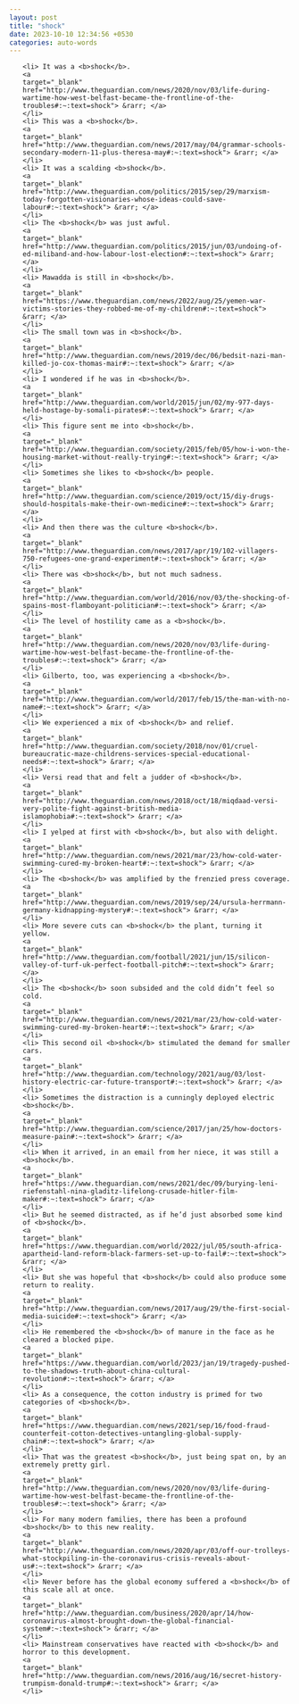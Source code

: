 ```yaml
---
layout: post
title: "shock"
date: 2023-10-10 12:34:56 +0530
categories: auto-words
---
```

<ol>

    <li> It was a <b>shock</b>.
    <a 
    target="_blank" 
    href="http://www.theguardian.com/news/2020/nov/03/life-during-wartime-how-west-belfast-became-the-frontline-of-the-troubles#:~:text=shock"> &rarr; </a>
    </li>
    <li> This was a <b>shock</b>.
    <a 
    target="_blank" 
    href="http://www.theguardian.com/news/2017/may/04/grammar-schools-secondary-modern-11-plus-theresa-may#:~:text=shock"> &rarr; </a>
    </li>
    <li> It was a scalding <b>shock</b>.
    <a 
    target="_blank" 
    href="http://www.theguardian.com/politics/2015/sep/29/marxism-today-forgotten-visionaries-whose-ideas-could-save-labour#:~:text=shock"> &rarr; </a>
    </li>
    <li> The <b>shock</b> was just awful.
    <a 
    target="_blank" 
    href="http://www.theguardian.com/politics/2015/jun/03/undoing-of-ed-miliband-and-how-labour-lost-election#:~:text=shock"> &rarr; </a>
    </li>
    <li> Mawadda is still in <b>shock</b>.
    <a 
    target="_blank" 
    href="https://www.theguardian.com/news/2022/aug/25/yemen-war-victims-stories-they-robbed-me-of-my-children#:~:text=shock"> &rarr; </a>
    </li>
    <li> The small town was in <b>shock</b>.
    <a 
    target="_blank" 
    href="http://www.theguardian.com/news/2019/dec/06/bedsit-nazi-man-killed-jo-cox-thomas-mair#:~:text=shock"> &rarr; </a>
    </li>
    <li> I wondered if he was in <b>shock</b>.
    <a 
    target="_blank" 
    href="http://www.theguardian.com/world/2015/jun/02/my-977-days-held-hostage-by-somali-pirates#:~:text=shock"> &rarr; </a>
    </li>
    <li> This figure sent me into <b>shock</b>.
    <a 
    target="_blank" 
    href="http://www.theguardian.com/society/2015/feb/05/how-i-won-the-housing-market-without-really-trying#:~:text=shock"> &rarr; </a>
    </li>
    <li> Sometimes she likes to <b>shock</b> people.
    <a 
    target="_blank" 
    href="http://www.theguardian.com/science/2019/oct/15/diy-drugs-should-hospitals-make-their-own-medicine#:~:text=shock"> &rarr; </a>
    </li>
    <li> And then there was the culture <b>shock</b>.
    <a 
    target="_blank" 
    href="http://www.theguardian.com/news/2017/apr/19/102-villagers-750-refugees-one-grand-experiment#:~:text=shock"> &rarr; </a>
    </li>
    <li> There was <b>shock</b>, but not much sadness.
    <a 
    target="_blank" 
    href="http://www.theguardian.com/world/2016/nov/03/the-shocking-of-spains-most-flamboyant-politician#:~:text=shock"> &rarr; </a>
    </li>
    <li> The level of hostility came as a <b>shock</b>.
    <a 
    target="_blank" 
    href="http://www.theguardian.com/news/2020/nov/03/life-during-wartime-how-west-belfast-became-the-frontline-of-the-troubles#:~:text=shock"> &rarr; </a>
    </li>
    <li> Gilberto, too, was experiencing a <b>shock</b>.
    <a 
    target="_blank" 
    href="http://www.theguardian.com/world/2017/feb/15/the-man-with-no-name#:~:text=shock"> &rarr; </a>
    </li>
    <li> We experienced a mix of <b>shock</b> and relief.
    <a 
    target="_blank" 
    href="http://www.theguardian.com/society/2018/nov/01/cruel-bureaucratic-maze-childrens-services-special-educational-needs#:~:text=shock"> &rarr; </a>
    </li>
    <li> Versi read that and felt a judder of <b>shock</b>.
    <a 
    target="_blank" 
    href="http://www.theguardian.com/news/2018/oct/18/miqdaad-versi-very-polite-fight-against-british-media-islamophobia#:~:text=shock"> &rarr; </a>
    </li>
    <li> I yelped at first with <b>shock</b>, but also with delight.
    <a 
    target="_blank" 
    href="http://www.theguardian.com/news/2021/mar/23/how-cold-water-swimming-cured-my-broken-heart#:~:text=shock"> &rarr; </a>
    </li>
    <li> The <b>shock</b> was amplified by the frenzied press coverage.
    <a 
    target="_blank" 
    href="http://www.theguardian.com/news/2019/sep/24/ursula-herrmann-germany-kidnapping-mystery#:~:text=shock"> &rarr; </a>
    </li>
    <li> More severe cuts can <b>shock</b> the plant, turning it yellow.
    <a 
    target="_blank" 
    href="http://www.theguardian.com/football/2021/jun/15/silicon-valley-of-turf-uk-perfect-football-pitch#:~:text=shock"> &rarr; </a>
    </li>
    <li> The <b>shock</b> soon subsided and the cold didn’t feel so cold.
    <a 
    target="_blank" 
    href="http://www.theguardian.com/news/2021/mar/23/how-cold-water-swimming-cured-my-broken-heart#:~:text=shock"> &rarr; </a>
    </li>
    <li> This second oil <b>shock</b> stimulated the demand for smaller cars.
    <a 
    target="_blank" 
    href="http://www.theguardian.com/technology/2021/aug/03/lost-history-electric-car-future-transport#:~:text=shock"> &rarr; </a>
    </li>
    <li> Sometimes the distraction is a cunningly deployed electric <b>shock</b>.
    <a 
    target="_blank" 
    href="http://www.theguardian.com/science/2017/jan/25/how-doctors-measure-pain#:~:text=shock"> &rarr; </a>
    </li>
    <li> When it arrived, in an email from her niece, it was still a <b>shock</b>.
    <a 
    target="_blank" 
    href="https://www.theguardian.com/news/2021/dec/09/burying-leni-riefenstahl-nina-gladitz-lifelong-crusade-hitler-film-maker#:~:text=shock"> &rarr; </a>
    </li>
    <li> But he seemed distracted, as if he’d just absorbed some kind of <b>shock</b>.
    <a 
    target="_blank" 
    href="https://www.theguardian.com/world/2022/jul/05/south-africa-apartheid-land-reform-black-farmers-set-up-to-fail#:~:text=shock"> &rarr; </a>
    </li>
    <li> But she was hopeful that <b>shock</b> could also produce some return to reality.
    <a 
    target="_blank" 
    href="http://www.theguardian.com/news/2017/aug/29/the-first-social-media-suicide#:~:text=shock"> &rarr; </a>
    </li>
    <li> He remembered the <b>shock</b> of manure in the face as he cleared a blocked pipe.
    <a 
    target="_blank" 
    href="https://www.theguardian.com/world/2023/jan/19/tragedy-pushed-to-the-shadows-truth-about-china-cultural-revolution#:~:text=shock"> &rarr; </a>
    </li>
    <li> As a consequence, the cotton industry is primed for two categories of <b>shock</b>.
    <a 
    target="_blank" 
    href="https://www.theguardian.com/news/2021/sep/16/food-fraud-counterfeit-cotton-detectives-untangling-global-supply-chain#:~:text=shock"> &rarr; </a>
    </li>
    <li> That was the greatest <b>shock</b>, just being spat on, by an extremely pretty girl.
    <a 
    target="_blank" 
    href="http://www.theguardian.com/news/2020/nov/03/life-during-wartime-how-west-belfast-became-the-frontline-of-the-troubles#:~:text=shock"> &rarr; </a>
    </li>
    <li> For many modern families, there has been a profound <b>shock</b> to this new reality.
    <a 
    target="_blank" 
    href="http://www.theguardian.com/news/2020/apr/03/off-our-trolleys-what-stockpiling-in-the-coronavirus-crisis-reveals-about-us#:~:text=shock"> &rarr; </a>
    </li>
    <li> Never before has the global economy suffered a <b>shock</b> of this scale all at once.
    <a 
    target="_blank" 
    href="http://www.theguardian.com/business/2020/apr/14/how-coronavirus-almost-brought-down-the-global-financial-system#:~:text=shock"> &rarr; </a>
    </li>
    <li> Mainstream conservatives have reacted with <b>shock</b> and horror to this development.
    <a 
    target="_blank" 
    href="http://www.theguardian.com/news/2016/aug/16/secret-history-trumpism-donald-trump#:~:text=shock"> &rarr; </a>
    </li>